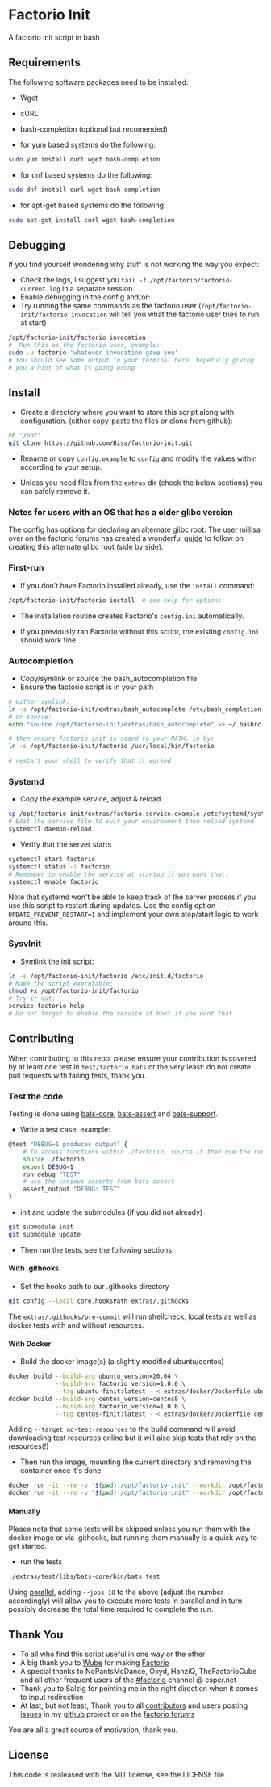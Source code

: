 # Factorio Init

A factorio init script in bash

## Requirements

The following software packages need to be installed:

- Wget
- cURL
- bash-completion (optional but recomended)

- for yum based systems do the following:

```bash
sudo yum install curl wget bash-completion
```

- for dnf based systems do the following:

```bash
sudo dnf install curl wget bash-completion
```

- for apt-get based systems do the following:

```bash
sudo apt-get install curl wget bash-completion
```

## Debugging

If you find yourself wondering why stuff is not working the way you expect:

- Check the logs, I suggest you `tail -f /opt/factorio/factorio-current.log` in a separate session
- Enable debugging in the config and/or:
- Try running the same commands as the factorio user (`/opt/factorio-init/factorio invocation` will tell you what the factorio user tries to run at start)

 ```bash
 /opt/factorio-init/factorio invocation
 #  Run this as the factorio user, example:
 sudo -u factorio 'whatever invocation gave you'
 # You should see some output in your terminal here, hopefully giving
 # you a hint of what is going wrong
 ```

## Install

- Create a directory where you want to store this script along with configuration. (either copy-paste the files or clone from github):

 ```bash
 cd '/opt'
 git clone https://github.com/Bisa/factorio-init.git
 ```

- Rename or copy `config.example` to `config` and modify the values within according to your setup.

- Unless you need files from the `extras` dir (check the below sections) you can safely remove it.

### Notes for users with an OS that has a older glibc version

The config has options for declaring an alternate glibc root. The user millisa over on the factorio forums has created a wonderful [guide](https://forums.factorio.com/viewtopic.php?t=54654#p324493) to follow on creating this alternate glibc root (side by side).

### First-run

- If you don't have Factorio installed already, use the `install` command:

 ```bash
 /opt/factorio-init/factorio install  # see help for options
 ```

- The installation routine creates Factorio's `config.ini` automatically.

- If you previously ran Factorio without this script, the existing `config.ini` should work fine.

### Autocompletion

- Copy/symlink or source the bash_autocompletion file
- Ensure the factorio script is in your path

```bash
# either symlink:
ln -s /opt/factorio-init/extras/bash_autocomplete /etc/bash_completion.d/factorio
# or source:
echo "source /opt/factorio-init/extras/bash_autocomplete" >> ~/.bashrc

# then ensure factorio-init is added to your PATH, ie by:
ln -s /opt/factorio-init/factorio /usr/local/bin/factorio

# restart your shell to verify that it worked
```

### Systemd

- Copy the example service, adjust & reload

```bash
cp /opt/factorio-init/extras/factorio.service.example /etc/systemd/system/factorio.service
# Edit the service file to suit your environment then reload systemd
systemctl daemon-reload
```

- Verify that the server starts

```bash
systemctl start factorio
systemctl status -l factorio
# Remember to enable the service at startup if you want that:
systemctl enable factorio
```

Note that systemd won't be able to keep track of the server process if you use this script to restart during updates. Use the config option ```UPDATE_PREVENT_RESTART=1``` and implement your own stop/start logic to work around this.

### SysvInit

- Symlink the init script:

```bash
ln -s /opt/factorio-init/factorio /etc/init.d/factorio
# Make the script executable:
chmod +x /opt/factorio-init/factorio
# Try it out:
service factorio help
# Do not forget to enable the service at boot if you want that.
```

## Contributing

When contributing to this repo, please ensure your contribution is covered by at least one test in ```test/factorio.bats``` or the very least: do not create pull requests with failing tests, thank you.

### Test the code

Testing is done using [bats-core](https://github.com/bats-core/bats-core), [bats-assert](https://github.com/ztombol/bats-assert) and [bats-support](https://github.com/ztombol/bats-support).

- Write a test case, example:

```bash
@test "DEBUG=1 produces output" {
    # To access functions within ./factorio, source it then use the run command:
    source ./factorio
    export DEBUG=1
    run debug "TEST"
    # use the various asserts from bats-assert
    assert_output "DEBUG: TEST"
}
```

- init and update the submodules (if you did not already)

```bash
git submodule init
git submodule update
```

- Then run the tests, see the following sections:

#### With .githooks

- Set the hooks path to our .githooks directory

```bash
git config --local core.hooksPath extras/.githooks
```

The ```extras/.githooks/pre-commit``` will run shellcheck, local tests as well as docker tests with and without resources.

#### With Docker

- Build the docker image(s) (a slightly modified ubuntu/centos)

```bash
docker build --build-arg ubuntu_version=20.04 \
			 --build-arg factorio_version=1.0.0 \
			 --tag ubuntu-finit:latest - < extras/docker/Dockerfile.ubuntu
docker build --build-arg centos_version=centos8 \
			 --build-arg factorio_version=1.0.0 \
			 --tag centos-finit:latest - < extras/docker/Dockerfile.centos
```

Adding ```--target no-test-resources``` to the build command will avoid downloading test resources online but it will also skip tests that rely on the resources(!)

- Then run the image, mounting the current directory and removing the container once it's done

```bash
docker run -it --rm -v "$(pwd):/opt/factorio-init" --workdir /opt/factorio-init ubuntu-finit:latest extras/test
docker run -it --rm -v "$(pwd):/opt/factorio-init" --workdir /opt/factorio-init centos-finit:latest extras/test
```

#### Manually

Please note that some tests will be skipped unless you run them with the docker image or via .githooks, but running them manually is a quick way to get started.

- run the tests

```bash
./extras/test/libs/bats-core/bin/bats test
```

Using [parallel](https://www.gnu.org/software/parallel), adding ```--jobs 10``` to the above (adjust the number accordingly) will allow you to execute more tests in parallel and in turn possibly decrease the total time required to complete the run.

## Thank You

- To all who find this script useful in one way or the other
- A big thank you to [Wube](https://www.factorio.com/game/about) for making [Factorio](https://www.factorio.com/)
- A special thanks to NoPantsMcDance, Oxyd, HanziQ, TheFactorioCube and all other frequent users of the [#factorio](irc://irc.esper.net/#factorio) channel @ esper.net
- Thank you to Salzig for pointing me in the right direction when it comes to input redirection
- At last, but not least; Thank you to all [contributors](https://github.com/Bisa/factorio-init/graphs/contributors) and users posting [issues](https://github.com/Bisa/factorio-init/issues) in my [github](https://github.com/Bisa/factorio-init/) project or on the [factorio forums](https://forums.factorio.com/viewtopic.php?f=133&t=13874)

You are all a great source of motivation, thank you.

## License

This code is realeased with the MIT license, see the LICENSE file.
